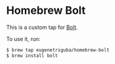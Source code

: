 # Homebrew Bolt

This is a custom tap for [Bolt](https://github.com/eugenetriguba/bolt).

To use it, run:

```bash
$ brew tap eugenetriguba/homebrew-bolt
$ brew install bolt
```
